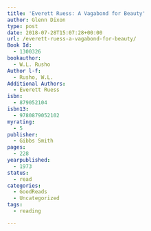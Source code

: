 ```yaml
---
title: 'Everett Ruess: A Vagabond for Beauty'
author: Glenn Dixon
type: post
date: 2018-07-28T15:07:28+00:00
url: /everett-ruess-a-vagabond-for-beauty/
Book Id:
  - 1300326
bookauthor:
  - W.L. Rusho
Author l-f:
  - Rusho, W.L.
Additional Authors:
  - Everett Ruess
isbn:
  - 879052104
isbn13:
  - 9780879052102
myrating:
  - 5
publisher:
  - Gibbs Smith
pages:
  - 228
yearpublished:
  - 1973
status:
  - read
categories:
  - GoodReads
  - Uncategorized
tags:
  - reading

---
```

